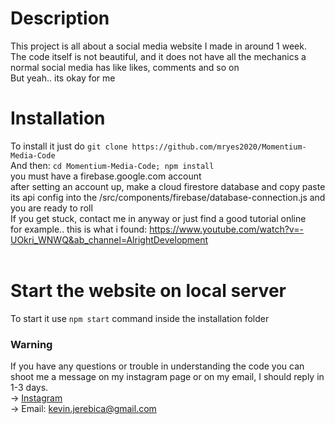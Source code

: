 # Description 
This project is all about a social media website I made in around 1 week. <br>
The code itself is not beautiful, and it does not have all the mechanics a normal social media has like likes, comments and so on <br>
But yeah.. its okay for me<br>

# Installation 
To install it just do `git clone https://github.com/mryes2020/Momentium-Media-Code` <br>
And then: `cd Momentium-Media-Code; npm install` <br>
you must have a firebase.google.com account<br>
after setting an account up, make a cloud firestore database and copy paste its api config into the /src/components/firebase/database-connection.js and you are ready to roll<br>
If you get stuck, contact me in anyway or just find a good tutorial online<br>
for example.. this is what i found: https://www.youtube.com/watch?v=-UOkri_WNWQ&ab_channel=AlrightDevelopment<br><br>
# Start the website on local server<br>
To start it use `npm start` command inside the installation folder<br>

### Warning 
If you have any questions or trouble in understanding the code you can shoot me a message on my instagram page or on my email, I should reply in 1-3 days.<br>
 -> <a href="https://instagram.com/kevinj____">Instagram</a><br>
 -> Email: kevin.jerebica@gmail.com<br>
